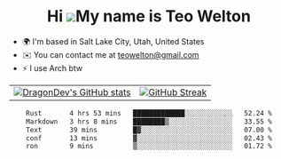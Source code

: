 <div align="center">
  
# Hi ![](https://user-images.githubusercontent.com/18350557/176309783-0785949b-9127-417c-8b55-ab5a4333674e.gif)My name is Teo Welton
</div>

*   🌍  I'm based in Salt Lake City, Utah, United States
*   ✉️  You can contact me at [teowelton@gmail.com](mailto:teowelton@gmail.com)
*   ⚡  I use Arch btw

<div align="center">

|||
|:-------------------------:|:-------------------------:|
| [![DragonDev's GitHub stats](https://github-readme-stats.vercel.app/api?username=DragonDev07&bg_color=1e1e2e&text_color=cdd6f4&icon_color=cba6f7&title_color=94e2d5)](https://github.com/DragonDev07) | [![GitHub Streak](https://streak-stats.demolab.com?user=DragonDev07&theme=catppuccin-mocha)](https://git.io/streak-stats) |

<!--START_SECTION:waka-->

```txt
Rust       4 hrs 53 mins   █████████████░░░░░░░░░░░░   52.24 %
Markdown   3 hrs 8 mins    ████████▒░░░░░░░░░░░░░░░░   33.55 %
Text       39 mins         █▓░░░░░░░░░░░░░░░░░░░░░░░   07.00 %
conf       13 mins         ▓░░░░░░░░░░░░░░░░░░░░░░░░   02.43 %
ron        9 mins          ▒░░░░░░░░░░░░░░░░░░░░░░░░   01.72 %
```

<!--END_SECTION:waka-->

</div>
